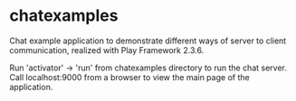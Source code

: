 chatexamples
============

Chat example application to demonstrate different ways of server to client communication, realized with Play Framework 2.3.6.

Run 'activator' -> 'run' from chatexamples directory to run the chat server.
Call localhost:9000 from a browser to view the main page of the application.